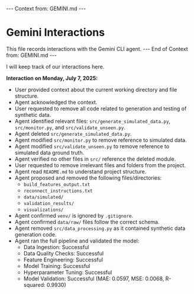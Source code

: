 --- Context from: GEMINI.md ---
# Gemini Interactions

This file records interactions with the Gemini CLI agent.
--- End of Context from: GEMINI.md ---

I will keep track of our interactions here.

**Interaction on Monday, July 7, 2025:**
- User provided context about the current working directory and file structure.
- Agent acknowledged the context.
- User requested to remove all code related to generation and testing of synthetic data.
- Agent identified relevant files: `src/generate_simulated_data.py`, `src/monitor.py`, and `src/validate_unseen.py`.
- Agent deleted `src/generate_simulated_data.py`.
- Agent modified `src/monitor.py` to remove reference to simulated data.
- Agent modified `src/validate_unseen.py` to remove reference to simulated data ground truth.
- Agent verified no other files in `src/` reference the deleted module.
- User requested to remove irrelevant files and folders from the project.
- Agent read `README.md` to understand project structure.
- Agent proposed and removed the following files/directories:
    - `build_features_output.txt`
    - `reconnect_instructions.txt`
    - `data/simulated/`
    - `validation_results/`
    - `visualizations/`
- Agent confirmed `venv/` is ignored by `.gitignore`.
- Agent confirmed `data/raw/` files follow the correct schema.
- Agent removed `src/data_processing.py` as it contained synthetic data generation code.
- Agent ran the full pipeline and validated the model:
    - Data Ingestion: Successful
    - Data Quality Checks: Successful
    - Feature Engineering: Successful
    - Model Training: Successful
    - Hyperparameter Tuning: Successful
    - Model Validation: Successful (MAE: 0.0597, MSE: 0.0068, R-squared: 0.9930)
